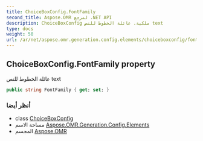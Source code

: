 ```yaml
---
title: ChoiceBoxConfig.FontFamily
second_title: Aspose.OMR لمرجع .NET API
description: ChoiceBoxConfig ملكية. عائلة الخطوط للنص text
type: docs
weight: 50
url: /ar/net/aspose.omr.generation.config.elements/choiceboxconfig/fontfamily/
---
```

## ChoiceBoxConfig.FontFamily property

عائلة الخطوط للنص text

```csharp
public string FontFamily { get; set; }
```

### أنظر أيضا

* class [ChoiceBoxConfig](../)
* مساحة الاسم [Aspose.OMR.Generation.Config.Elements](../../choiceboxconfig/)
* المجسم [Aspose.OMR](../../../)


